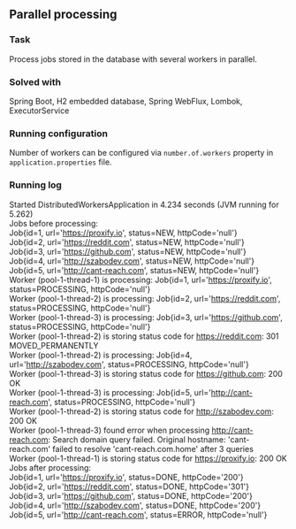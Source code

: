 ## Parallel processing
### Task
Process jobs stored in the database with several workers in parallel.
### Solved with
Spring Boot, H2 embedded database, Spring WebFlux, Lombok, ExecutorService
### Running configuration
Number of workers can be configured via ``number.of.workers`` property in ``application.properties`` file.
### Running log
Started DistributedWorkersApplication in 4.234 seconds (JVM running for 5.262)  
Jobs before processing:  
Job{id=1, url='https://proxify.io', status=NEW, httpCode='null'}  
Job{id=2, url='https://reddit.com', status=NEW, httpCode='null'}  
Job{id=3, url='https://github.com', status=NEW, httpCode='null'}  
Job{id=4, url='http://szabodev.com', status=NEW, httpCode='null'}  
Job{id=5, url='http://cant-reach.com', status=NEW, httpCode='null'}  
Worker (pool-1-thread-1) is processing: Job{id=1, url='https://proxify.io', status=PROCESSING, httpCode='null'}  
Worker (pool-1-thread-2) is processing: Job{id=2, url='https://reddit.com', status=PROCESSING, httpCode='null'}  
Worker (pool-1-thread-3) is processing: Job{id=3, url='https://github.com', status=PROCESSING, httpCode='null'}  
Worker (pool-1-thread-2) is storing status code for https://reddit.com: 301 MOVED_PERMANENTLY  
Worker (pool-1-thread-2) is processing: Job{id=4, url='http://szabodev.com', status=PROCESSING, httpCode='null'}  
Worker (pool-1-thread-3) is storing status code for https://github.com: 200 OK  
Worker (pool-1-thread-3) is processing: Job{id=5, url='http://cant-reach.com', status=PROCESSING, httpCode='null'}  
Worker (pool-1-thread-2) is storing status code for http://szabodev.com: 200 OK  
Worker (pool-1-thread-3) found error when processing http://cant-reach.com: Search domain query failed. Original hostname: 'cant-reach.com' failed to resolve 'cant-reach.com.home' after 3 queries  
Worker (pool-1-thread-1) is storing status code for https://proxify.io: 200 OK  
Jobs after processing:  
Job{id=1, url='https://proxify.io', status=DONE, httpCode='200'}  
Job{id=2, url='https://reddit.com', status=DONE, httpCode='301'}  
Job{id=3, url='https://github.com', status=DONE, httpCode='200'}  
Job{id=4, url='http://szabodev.com', status=DONE, httpCode='200'}  
Job{id=5, url='http://cant-reach.com', status=ERROR, httpCode='null'}  
